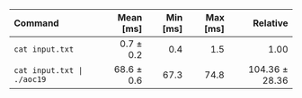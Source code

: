 | Command | Mean [ms] | Min [ms] | Max [ms] | Relative |
|:---|---:|---:|---:|---:|
| `cat input.txt` | 0.7 ± 0.2 | 0.4 | 1.5 | 1.00 |
| `cat input.txt \| ./aoc19` | 68.6 ± 0.6 | 67.3 | 74.8 | 104.36 ± 28.36 |
